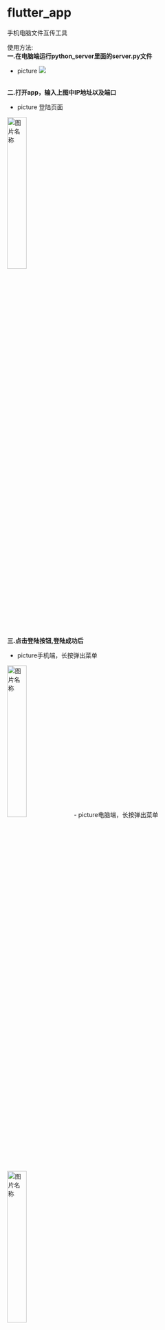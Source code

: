 # flutter_app

手机电脑文件互传工具

使用方法: <br> **一.在电脑端运行python_server里面的server.py文件**
- picture
![](https://img2020.cnblogs.com/blog/1011634/202004/1011634-20200424151837075-158388318.png)

<br>**二.打开app，输入上图中IP地址以及端口**
- picture 登陆页面
<img src="https://img2020.cnblogs.com/blog/1011634/202004/1011634-20200424152427591-579242183.png" width = "30%" height = "30%" alt="图片名称" />

<br>**三.点击登陆按钮,登陆成功后**
- picture手机端，长按弹出菜单
<img src="https://img2020.cnblogs.com/blog/1011634/202004/1011634-20200424152518645-58381822.png" width = "30%" height = "30%" alt="图片名称" />
- picture电脑端，长按弹出菜单
<img src="https://img2020.cnblogs.com/blog/1011634/202004/1011634-20200424162655085-307048196.png" width = "30%" height = "30%" alt="图片名称" />
